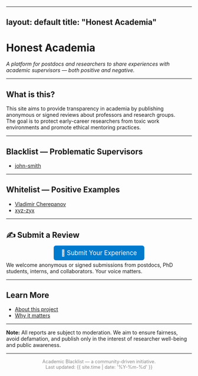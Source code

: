 

---
layout: default
title: "Honest Academia"
---

# Honest Academia

_A platform for postdocs and researchers to share experiences with academic supervisors — both positive and negative._

---

## What is this?

This site aims to provide transparency in academia by publishing anonymous or signed reviews about professors and research groups.  
The goal is to protect early-career researchers from toxic work environments and promote ethical mentoring practices.

---

## Blacklist — Problematic Supervisors

- [john-smith](blacklist/john-smith.md)

---

## Whitelist — Positive Examples

- [Vladimir Cherepanov](whitelist/Vladimir_Cherepanov.md)
- [xyz-zyx](whitelist/xyz-zyx.md)

---


## ✍️ Submit a Review

<p align="center">
  <a href="https://forms.gle/PdWYF8vFj7Ebo5HEA" style="font-size: 1.2em; padding: 0.6em 1.2em; background-color: #007acc; color: white; border-radius: 6px; text-decoration:none;">
    📝 Submit Your Experience
  </a>
</p>

We welcome anonymous or signed submissions from postdocs, PhD students, interns, and collaborators.
Your voice matters.



---

## Learn More

- [About this project](about)
- [Why it matters](about#why)

---

**Note:** All reports are subject to moderation. We aim to ensure fairness, avoid defamation, and publish only in the interest of researcher well-being and public awareness.

---

<p style="text-align:center; font-size: 0.9em; color: #888;">
  Academic Blacklist — a community-driven initiative.<br>
  Last updated: {{ site.time | date: '%Y-%m-%d' }}
</p>